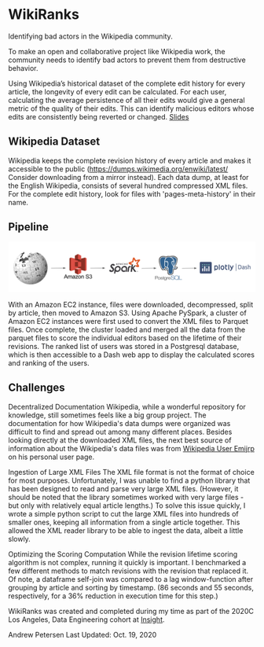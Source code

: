 # WikiRanks
Identifying bad actors in the Wikipedia community.

To make an open and collaborative project like Wikipedia work, the community needs to identify bad actors to prevent them from destructive behavior. 

Using Wikipedia’s historical dataset of the complete edit history for every article, the longevity of every edit can be calculated. 
For each user, calculating the average persistence of all their edits would give a general metric of the quality of their edits. 
This can identify malicious editors whose edits are consistently being reverted or changed. [Slides](https://docs.google.com/presentation/d/1m59FcSo41q1idPtoMPlCjy3I6IXYj86cdhd5BH_uTdY)

## Wikipedia Dataset
Wikipedia keeps the complete revision history of every article and makes it accessible to the public (https://dumps.wikimedia.org/enwiki/latest/ Consider downloading from a mirror instead).
Each data dump, at least for the English Wikipedia, consists of several hundred compressed XML files. For the complete edit history, look for files with 'pages-meta-history' in their name. 

## Pipeline
<img src="assets/pipeline.PNG">

With an Amazon EC2 instance, files were downloaded, decompressed, split by article, then moved to Amazon S3. Using Apache PySpark, a cluster of Amazon EC2 instances were first used to convert the XML files to Parquet files. Once complete, the cluster loaded and merged all the data from the parquet files to score the individual editors based on the lifetime of their revisions. The ranked list of users was stored in a Postgresql database, which is then accessible to a Dash web app to display the calculated scores and ranking of the users.  

## Challenges
Decentralized Documentation
Wikipedia, while a wonderful repository for knowledge, still sometimes feels like a big group project. The documentation for how Wikipedia's data dumps were organized was difficult to find and spread out among many different places. Besides looking directly at the downloaded XML files, the next best source of information about the Wikipedia's data files was from [Wikipedia User Emijrp](https://en.wikipedia.org/wiki/User:Emijrp/Wikipedia_Archive) on his personal user page. 

Ingestion of Large XML Files
The XML file format is not the format of choice for most purposes. Unfortunately, I was unable to find a python library that has been designed to read and parse very large XML files. (However, it should be noted that the library sometimes worked with very large files - but only with relatively equal article lengths.) To solve this issue quickly, I wrote a simple python script to cut the large XML files into hundreds of smaller ones, keeping all information from a single article together. This allowed the XML reader library to be able to ingest the data, albeit a little slowly. 

Optimizing the Scoring Computation
While the revision lifetime scoring algorithm is not complex, running it quickly is important. I benchmarked a few different methods to match revisions with the revision that replaced it. Of note, a dataframe self-join was compared to a lag window-function after grouping by article and sorting by timestamp. (86 seconds and 55 seconds, respectively, for a 36% reduction in execution time for this step.)  

WikiRanks was created and completed during my time as part of the 2020C Los Angeles, Data Engineering cohort at [Insight](https://insightfellows.com/).

Andrew Petersen
Last Updated:
Oct. 19, 2020
